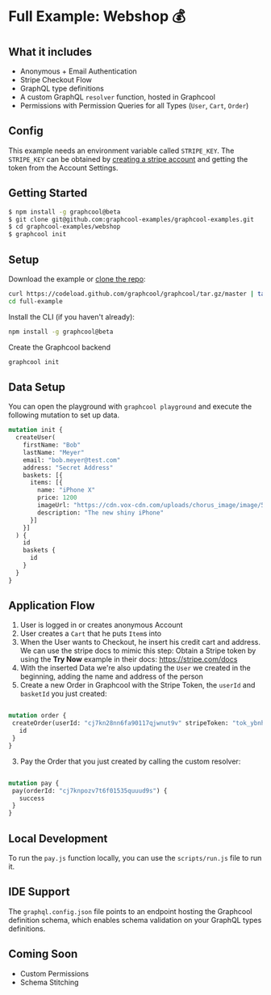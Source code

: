 # Full Example: Webshop :moneybag:

## What it includes
- Anonymous + Email Authentication
- Stripe Checkout Flow
- GraphQL type definitions
- A custom GraphQL `resolver` function, hosted in Graphcool
- Permissions with Permission Queries for all Types (`User`, `Cart`, `Order`)

## Config
This example needs an environment variable called `STRIPE_KEY`.
The `STRIPE_KEY` can be obtained by [creating a stripe account](https://dashboard.stripe.com/register)
and getting the token from the Account Settings.

## Getting Started

```sh
$ npm install -g graphcool@beta
$ git clone git@github.com:graphcool-examples/graphcool-examples.git
$ cd graphcool-examples/webshop
$ graphcool init
```

## Setup

Download the example or [clone the repo](https://github.com/graphcool/graphcool):

```sh
curl https://codeload.github.com/graphcool/graphcool/tar.gz/master | tar -xz --strip=2 graphcool-master/examples/full-example
cd full-example
```

Install the CLI (if you haven't already):

```sh
npm install -g graphcool@beta
```

Create the Graphcool backend

```sh
graphcool init
```

## Data Setup

You can open the playground with `graphcool playground` and execute the following mutation to set up data.
```graphql
mutation init {
  createUser(
    firstName: "Bob"
    lastName: "Meyer"
    email: "bob.meyer@test.com"
    address: "Secret Address"
    baskets: [{
      items: [{
        name: "iPhone X"
        price: 1200
        imageUrl: "https://cdn.vox-cdn.com/uploads/chorus_image/image/56645405/iphone_x_gallery1_2017.0.jpeg"
        description: "The new shiny iPhone"
      }]
    }]
  ) {
    id
    baskets {
      id
    }
  }
}
```

## Application Flow
 1. User is logged in or creates anonymous Account
 2. User creates a `Cart` that he puts `Item`s into
 3. When the User wants to Checkout, he insert his credit cart and address. We can use the stripe docs to mimic this step:
    Obtain a Stripe token by using the **Try Now** example in their docs: https://stripe.com/docs
 4. With the inserted Data we're also updating the `User` we created in the beginning, adding the name and address of the person
 5. Create a new Order in Graphcool with the Stripe Token, the `userId` and `basketId` you just created:
 ```graphql

mutation order {
  createOrder(userId: "cj7kn28nn6fa90117qjwnut9v" stripeToken: "tok_ybnh1HWnDZKMonE6lVkHLMVt" basketId: "cj7kn28no6faa01175c8rsgsd") {
    id
  }
}
 ```
 3. Pay the Order that you just created by calling the custom resolver:
 ```graphql

mutation pay {
  pay(orderId: "cj7knpozv7t6f01535quuud9s") {
    success
  }
}
 ```

## Local Development
To run the `pay.js` function locally, you can use the `scripts/run.js` file to run it.

## IDE Support
The `graphql.config.json` file points to an endpoint hosting the Graphcool definition schema, which enables schema validation
on your GraphQL types definitions.

## Coming Soon
- Custom Permissions
- Schema Stitching
